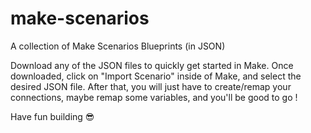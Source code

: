# make-scenarios
A collection of Make Scenarios Blueprints (in JSON)

Download any of the JSON files to quickly get started in Make.
Once downloaded, click on "Import Scenario" inside of Make, and select the desired JSON file.
After that, you will just have to create/remap your connections, maybe remap some variables, and you'll be good to go !

Have fun building 😎
